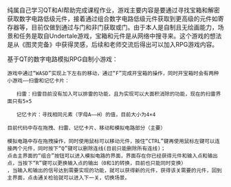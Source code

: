纯属自己学习QT和AI帮助完成课程作业，游戏主要内容是要通过寻找宝箱和解密获取数字电路低级元件，接着通过组合数字电路低级元件获取到更高级的元件如寄存器等，目前仅做到通过与门和非门获取或门。由于本人是自制且无绘画能力，场景和任务是取自Undertale游戏，宝箱和元件是从网络中搜寻来。这个游戏的想法是从《图灵完备》中获得灵感，后续和老师交流后得出可以加入RPG游戏内容。


基于QT的数字电路模拟RPG自制小游戏：  
    
    游戏中通过“WASD”实现上下左右的移动，通过“F”完成开宝箱的操作，同时开宝箱时会有两种小游戏——扫雷和记忆卡片：  
       
       扫雷：扫雷目前没有加入可以排雷的功能，且为实现可以大面积消除的功能，现在的扫雷界面只有5×5  
       
       记忆卡片：寻找相同元素（字母A——H）的值，目前大小为4×4  
    
    目前代码中存在拖拽、扫雷、记忆卡片、移动和模拟电路部分（主要）  
    
    模拟电路中存在拖拽操作，同时使用鼠标可以移动元件，按住“CTRL”键再使用鼠标左键可以连接两个元件，同时按下“Q”键可以删除连线(目前只能删除所有连线)；
    点击主界面的“组合”按钮可以进入模拟电路的界面，界面存在你已经获得元件和输入点和输出点，当按下“R”键可以更换输入点的输出（0和1的转换，目前也只能同时变换）
    ，当输入和输出的信号达到需要实现的功能，就可以获得新的元件，获得该关需要的元件，回到主界面，点击通关检验就可以进入下一关，切换场景。
